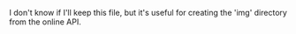 I don't know if I'll keep this file, but it's useful for creating the 'img' directory from
the online API.
